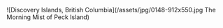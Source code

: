 ![Discovery Islands, British Columbia](/assets/jpg/0148-912x550.jpg The Morning Mist of Peck Island)